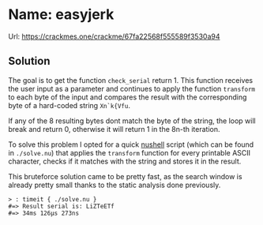 
  # Name: easyjerk
  Url: https://crackmes.one/crackme/67fa22568f555589f3530a94

  ## Solution
  The goal is to get the function `check_serial` return 1. This function
  receives the user input as a parameter and continues to apply the
  function `transform` to each byte of the input and compares the result
  with the corresponding byte of a hard-coded string ``Xn`k{Vfu``.

  If any of the 8 resulting bytes dont match the byte of the string, the
  loop will break and return 0, otherwise it will return 1 in the 8n-th
  iteration.

  To solve this problem I opted for a quick [nushell](https://www.nushell.sh/) script (which can be found
  in `./solve.nu`) that applies the `transform` function for every printable ASCII
  character, checks if it matches with the string and stores it in the result.

  This bruteforce solution came to be pretty fast, as the search window
  is already pretty small thanks to the static analysis done previously.
  ```nu 
  > : timeit { ./solve.nu }
  #=> Result serial is: LiZTeETf
  #=> 34ms 126µs 273ns
  ``` 
